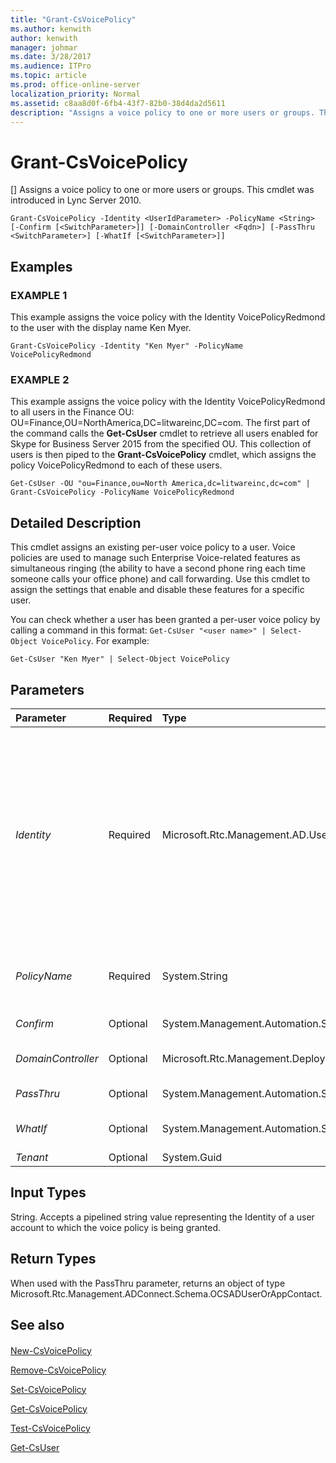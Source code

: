 ```yaml
---
title: "Grant-CsVoicePolicy"
ms.author: kenwith
author: kenwith
manager: johmar
ms.date: 3/28/2017
ms.audience: ITPro
ms.topic: article
ms.prod: office-online-server
localization_priority: Normal
ms.assetid: c8aa8d0f-6fb4-43f7-82b0-38d4da2d5611
description: "Assigns a voice policy to one or more users or groups. This cmdlet was introduced in Lync Server 2010."
---
```


# Grant-CsVoicePolicy
[]
Assigns a voice policy to one or more users or groups. This cmdlet was introduced in Lync Server 2010.
  
```
Grant-CsVoicePolicy -Identity <UserIdParameter> -PolicyName <String> [-Confirm [<SwitchParameter>]] [-DomainController <Fqdn>] [-PassThru <SwitchParameter>] [-WhatIf [<SwitchParameter>]]

```

## Examples

### EXAMPLE 1

This example assigns the voice policy with the Identity VoicePolicyRedmond to the user with the display name Ken Myer.
  
```
Grant-CsVoicePolicy -Identity "Ken Myer" -PolicyName VoicePolicyRedmond
```

### EXAMPLE 2

This example assigns the voice policy with the Identity VoicePolicyRedmond to all users in the Finance OU: OU=Finance,OU=NorthAmerica,DC=litwareinc,DC=com. The first part of the command calls the **Get-CsUser** cmdlet to retrieve all users enabled for Skype for Business Server 2015 from the specified OU. This collection of users is then piped to the **Grant-CsVoicePolicy** cmdlet, which assigns the policy VoicePolicyRedmond to each of these users.
  
```
Get-CsUser -OU "ou=Finance,ou=North America,dc=litwareinc,dc=com" | Grant-CsVoicePolicy -PolicyName VoicePolicyRedmond
```

## Detailed Description

This cmdlet assigns an existing per-user voice policy to a user. Voice policies are used to manage such Enterprise Voice-related features as simultaneous ringing (the ability to have a second phone ring each time someone calls your office phone) and call forwarding. Use this cmdlet to assign the settings that enable and disable these features for a specific user.
  
You can check whether a user has been granted a per-user voice policy by calling a command in this format:  `Get-CsUser "<user name>" | Select-Object VoicePolicy`. For example:
  
 `Get-CsUser "Ken Myer" | Select-Object VoicePolicy`
  
## Parameters

|**Parameter**|**Required**|**Type**|**Description**|
|:-----|:-----|:-----|:-----|
| _Identity_ <br/> |Required  <br/> |Microsoft.Rtc.Management.AD.UserIdParameter  <br/> |The Identity (unique identifier) of the user to whom the policy is being assigned.  <br/> User identities can be specified by using one of four formats: 1) The user's SIP address; 2) the user principal name (UPN); 3) the user's domain name and logon name, in the form domain\logon (for example, litwareinc\kenmyer); and, 4) the user's Active Directory display name (for example, Ken Myer).  <br/> Note that you can use the asterisk (\*) wildcard character when using the Display Name as the user Identity. For example, the Identity "\* Smith" would return all the users with the last name Smith.  <br/> Full Data Type: Microsoft.Rtc.Management.AD.UserIdParameter  <br/> |
| _PolicyName_ <br/> |Required  <br/> |System.String  <br/> |The name (Identity) of the voice policy to be assigned to the user. (Note that this includes only the name portion of the Identity. Per-user policy identities include a prefix of tag: that should not be included with the PolicyName.)  <br/> |
| _Confirm_ <br/> |Optional  <br/> |System.Management.Automation.SwitchParameter  <br/> |Prompts you for confirmation before executing the command.  <br/> |
| _DomainController_ <br/> |Optional  <br/> |Microsoft.Rtc.Management.Deploy.Fqdn  <br/> |Allows you to specify a domain controller. If no domain controller is specified, the first available will be used.  <br/> |
| _PassThru_ <br/> |Optional  <br/> |System.Management.Automation.SwitchParameter  <br/> |Returns the results of the command. By default, this cmdlet does not generate any output.  <br/> |
| _WhatIf_ <br/> |Optional  <br/> |System.Management.Automation.SwitchParameter  <br/> |Describes what would happen if you executed the command without actually executing the command.  <br/> |
| _Tenant_ <br/> |Optional  <br/> |System.Guid  <br/> |PARAMVALUE: Guid  <br/> |
   
## Input Types

String. Accepts a pipelined string value representing the Identity of a user account to which the voice policy is being granted.
  
## Return Types

When used with the PassThru parameter, returns an object of type Microsoft.Rtc.Management.ADConnect.Schema.OCSADUserOrAppContact.
  
## See also

#### 

[New-CsVoicePolicy](new-csvoicepolicy.md)
  
[Remove-CsVoicePolicy](remove-csvoicepolicy.md)
  
[Set-CsVoicePolicy](set-csvoicepolicy.md)
  
[Get-CsVoicePolicy](get-csvoicepolicy.md)
  
[Test-CsVoicePolicy](test-csvoicepolicy.md)
  
[Get-CsUser](get-csuser.md)

